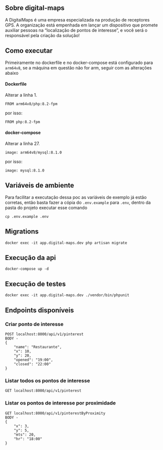 ## Sobre digital-maps

A DigitalMaps é uma empresa especializada na produção de receptores GPS. A organização está empenhada em lançar um dispositivo que promete auxiliar pessoas
na “localização de pontos de interesse”, e você será o responsável pela criação da solução!

## Como executar
Primeiramente no dockerfile e no docker-compose está configurado para `arm64v8`, se a máquina em questão
não for arm, seguir com as alterações abaixo

#### Dockerfile
Alterar a linha 1.
```
FROM arm64v8/php:8.2-fpm
```
por isso:

```
FROM php:8.2-fpm
```

#### docker-compose
Alterar a linha 27.
```
image: arm64v8/mysql:8.1.0
```
por isso:
```
image: mysql:8.1.0
```

## Variáveis de ambiente
Para facilitar a executação dessa poc as variáveis de exemplo já estão corretas,
então basta fazer a cópia do `.env.example` para `.env`, dentro da pasta do projeto executar esse comando

```
cp .env.example .env
```

## Migrations
```
docker exec -it app.digital-maps.dev php artisan migrate
```

## Execução da api
```
docker-compose up -d
```

## Execução de testes 
```
docker exec -it app.digital-maps.dev ./vendor/bin/phpunit
```

## Endpoints disponíveis

### Criar ponto de interesse
```
POST localhost:8000/api/v1/pinterest
BODY - 
{
	"name": "Restaurante",
	"x": 10,
	"y": 20,
	"opened": "19:00",
	"closed": "22:00"
}

```

### Listar todos os pontos de interesse

```
GET localhost:8000/api/v1/pinterest
```

### Listar os pontos de interesse por proximidade

```
GET localhost:8000/api/v1/pinterestByProximity
BODY - 
{
	"x": 3,
	"y": 5,
	"mts": 20,
	"hr": "18:00"
}
```
